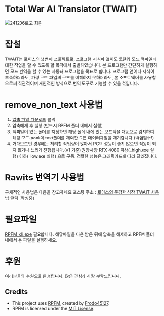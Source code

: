 # Total War AI Translator (TWAIT)


![241206로고 최종](https://github.com/user-attachments/assets/f1cd1fe9-1cf7-4444-9aca-eaa50aeffa45)


# 잡설
TWAIT는 로이스의 첫번째 프로젝트로, 프로그램 지식이 없이도 토탈워 모드 팩파일에 대한 작업을 할 수 있도록 할 목적에서 출발하였습니다. 본 프로그램만 간단하게 실행하면 모드 번역을 할 수 있는 자동화 프로그램을 목표로 합니다.
프로그램 언어나 지식이 부족하더라도, 가령 모드 파일의 구조를 이해하지 못하더라도, 본 소프트웨어를 사용함으로써 직관적이며 개인적인 방식으로 번역 도구로 기능할 수 있을 것입니다. 

# remove_non_text 사용법
1. <a href='https://github.com/Rawit-s/TWAIT/releases/download/v1.0/remove_non_text.7z' title='remove_non_text.7z 다운로드' style='text-align:center'>압축 파일 다운로드</a> 클릭
2. 압축해제 후 실행 (반드시 RPFM 폴더 내에서 실행)
3. 팩파일이 있는 폴더를 지정하면 해당 폴더 내에 있는 모드팩을 자동으로 감지하여 해당 모드.pack의 text폴더를 제외한 모든 데이터파일을 제거합니다 (백업필수!)
4. 거대모드인 경우에는 처리할 작업량이 많아서 PC의 성능이 좋지 않으면 작동이 되지 않거나 느리게 진행됩니다.(v1 기준) 권장사양 RTX 4080 이상(_high.exe 실행) 이하(_low.exe 실행) 으로 구동. 정확한 성능은 그래픽카드에 따라 달라집니다.

# Rawits 번역기 사용법
구체적인 사용법은 다음을 참고하세요 포스팅 주소 : <a href='https://blog.naver.com/sjejfdlskek' target='_blank'>로이스의 둔감한 심장 TWAIT 사용법</a> 클릭 (작성중)

# 필요파일
[RPFM_cli.exe](https://github.com/Frodo45127/rpfm/releases) 필요합니다. 해당파일을 다운 받은 뒤에 압축을 해제하고 RPFM 폴더 내에서 본 파일을 실행하세요.

# 후원
여러분들의 후원으로 완성됩니다. 많은 관심과 사랑 부탁드립니다.

## Credits
- This project uses [RPFM](https://github.com/Frodo45127/rpfm), created by [Frodo45127](https://github.com/Frodo45127).
- RPFM is licensed under the [MIT License](https://github.com/Frodo45127/rpfm/blob/master/LICENSE).
